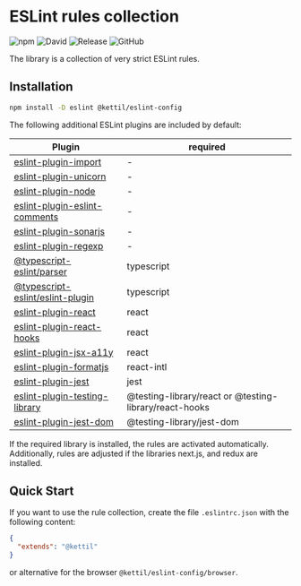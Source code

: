 # ESLint rules collection

![npm](https://img.shields.io/npm/v/@kettil/eslint-config)
![David](https://img.shields.io/david/kettil/eslint-config)
![Release](https://github.com/kettil/eslint-config/workflows/Release/badge.svg)
![GitHub](https://img.shields.io/github/license/kettil/eslint-config)

The library is a collection of very strict ESLint rules.

## Installation

```bash
npm install -D eslint @kettil/eslint-config
```

The following additional ESLint plugins are included by default:

| Plugin                                                                                             | required                                               |
| -------------------------------------------------------------------------------------------------- | ------------------------------------------------------ |
| [eslint-plugin-import](https://www.npmjs.com/package/eslint-plugin-import)                         | -                                                      |
| [eslint-plugin-unicorn](https://www.npmjs.com/package/eslint-plugin-unicorn)                       | -                                                      |
| [eslint-plugin-node](https://www.npmjs.com/package/eslint-plugin-node)                             | -                                                      |
| [eslint-plugin-eslint-comments](https://www.npmjs.com/package/eslint-plugin-eslint-comments)       | -                                                      |
| [eslint-plugin-sonarjs](https://www.npmjs.com/package/eslint-plugin-sonarjs)                       | -                                                      |
| [eslint-plugin-regexp](https://www.npmjs.com/package/eslint-plugin-regexp)                         | -                                                      |
| [@typescript-eslint/parser](https://www.npmjs.com/package/@typescript-eslint/parser)               | typescript                                             |
| [@typescript-eslint/eslint-plugin](https://www.npmjs.com/package/@typescript-eslint/eslint-plugin) | typescript                                             |
| [eslint-plugin-react](https://www.npmjs.com/package/eslint-plugin-react)                           | react                                                  |
| [eslint-plugin-react-hooks](https://www.npmjs.com/package/eslint-plugin-react-hooks)               | react                                                  |
| [eslint-plugin-jsx-a11y](https://www.npmjs.com/package/eslint-plugin-jsx-a11y)                     | react                                                  |
| [eslint-plugin-formatjs](https://www.npmjs.com/package/eslint-plugin-formatjs)                     | react-intl                                             |
| [eslint-plugin-jest](https://www.npmjs.com/package/eslint-plugin-jest)                             | jest                                                   |
| [eslint-plugin-testing-library](https://www.npmjs.com/package/eslint-plugin-testing-library)       | @testing-library/react or @testing-library/react-hooks |
| [eslint-plugin-jest-dom](https://www.npmjs.com/package/eslint-plugin-jest-dom)                     | @testing-library/jest-dom                              |

If the required library is installed, the rules are activated automatically.
Additionally, rules are adjusted if the libraries next.js, and redux are installed.

## Quick Start

If you want to use the rule collection, create the file `.eslintrc.json` with the following content:

```json
{
  "extends": "@kettil"
}
```

or alternative for the browser `@kettil/eslint-config/browser`.
